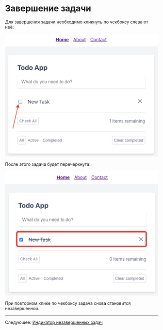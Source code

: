 # Завершение задачи

Для завершения задачи необходимо кликнуть по чекбоксу слева от неё:

![](images/001.png)

После этого задача будет перечеркнута:

![](images/002.png)

При повторном клике по чекбоксу задача снова становится незавершенной.

---

Следующее: [Индикатор незавершенных задач](../08-not-completed-task-count/README.md)